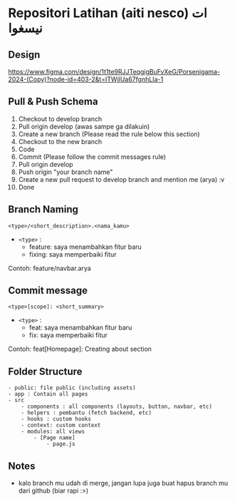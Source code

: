 # Repositori Latihan (aiti nesco) ات نيسغوا

## Design

https://www.figma.com/design/1t1te9RJJTeqgigBuFvXeG/Porsenigama-2024-(Copy)?node-id=403-2&t=ITWjlUa67fgnhLIa-1

## Pull & Push Schema

1. Checkout to develop branch
2. Pull origin develop (awas sampe ga dilakuin)
3. Create a new branch (Please read the rule below this section)
4. Checkout to the new branch
5. Code
6. Commit (Please follow the commit messages rule)
7. Pull origin develop
8. Push origin "your branch name"
9. Create a new pull request to develop branch and mention me (arya) :v
10. Done

## Branch Naming

`<type>/<short_description>.<nama_kamu>`

- `<type>` :
  - feature: saya menambahkan fitur baru
  - fixing: saya memperbaiki fitur

Contoh: feature/navbar.arya

## Commit message

`<type>[scope]: <short_summary>`

- `<type>` :
  - feat: saya menambahkan fitur baru
  - fix: saya memperbaiki fitur

Contoh: feat[Homepage]: Creating about section

## Folder Structure

```
- public: file public (including assets)
- app : Contain all pages
- src
    - components : all components (layouts, button, navbar, etc)
    - helpers : pembantu (fetch backend, etc)
    - hooks : custom hooks
    - context: custom context
    - modules: all views
        - [Page name]
            - page.js
```

## Notes

- kalo branch mu udah di merge, jangan lupa juga buat hapus branch mu dari github (biar rapi :>)
